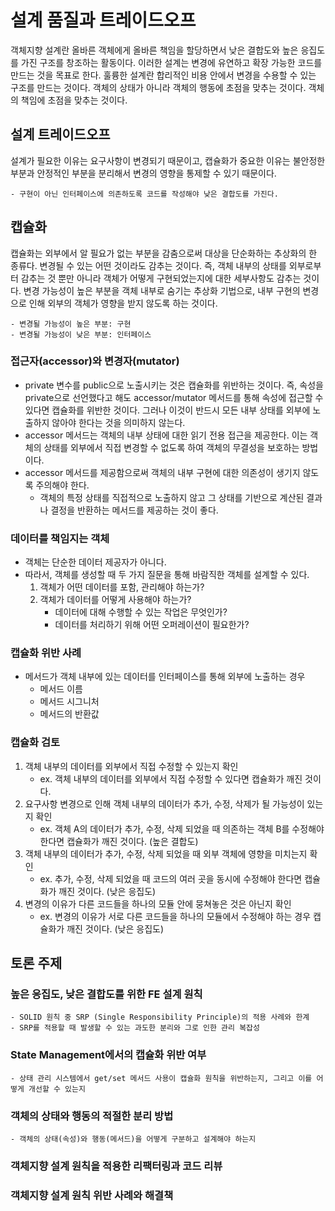 # 설계 품질과 트레이드오프

객체지향 설계란 올바른 객체에게 올바른 책임을 할당하면서 낮은 결합도와 높은 응집도를 가진 구조를 창조하는 활동이다. 이러한 설계는 변경에 유연하고 확장 가능한 코드를 만드는 것을 목표로 한다. 훌륭한 설계란 합리적인 비용 안에서 변경을 수용할 수 있는 구조를 만드는 것이다. 객체의 상태가 아니라 객체의 행동에 초점을 맞추는 것이다. 객체의 책임에 초점을 맞추는 것이다.

## 설계 트레이드오프

설계가 필요한 이유는 요구사항이 변경되기 때문이고, 캡슐화가 중요한 이유는 불안정한 부분과 안정적인 부분을 분리해서 변경의 영향을 통제할 수 있기 때문이다.

    - 구현이 아닌 인터페이스에 의존하도록 코드를 작성해야 낮은 결합도를 가진다.

## 캡슐화

캡슐화는 외부에서 알 필요가 없는 부분을 감춤으로써 대상을 단순화하는 추상화의 한 종류다. 변경될 수 있는 어떤 것이라도 감추는 것이다. 즉, 객체 내부의 상태를 외부로부터 감추는 것 뿐만 아니라 객체가 어떻게 구현되었는지에 대한 세부사항도 감추는 것이다. 변경 가능성이 높은 부분을 객체 내부로 숨기는 추상화 기법으로, 내부 구현의 변경으로 인해 외부의 객체가 영향을 받지 않도록 하는 것이다.

    - 변경될 가능성이 높은 부분: 구현
    - 변경될 가능성이 낮은 부분: 인터페이스

### 접근자(accessor)와 변경자(mutator)

- private 변수를 public으로 노출시키는 것은 캡슐화를 위반하는 것이다. 즉, 속성을 private으로 선언했다고 해도 accessor/mutator 메서드를 통해 속성에 접근할 수 있다면 캡슐화를 위반한 것이다. 그러나 이것이 반드시 모든 내부 상태를 외부에 노출하지 않아야 한다는 것을 의미하지 않는다.
- accessor 메서드는 객체의 내부 상태에 대한 읽기 전용 접근을 제공한다. 이는 객체의 상태를 외부에서 직접 변경할 수 없도록 하여 객체의 무결성을 보호하는 방법이다.
- accessor 메서드를 제공함으로써 객체의 내부 구현에 대한 의존성이 생기지 않도록 주의해야 한다.
  - 객체의 특정 상태를 직접적으로 노출하지 않고 그 상태를 기반으로 계산된 결과나 결정을 반환하는 메서드를 제공하는 것이 좋다.

### 데이터를 책임지는 객체

- 객체는 단순한 데이터 제공자가 아니다.
- 따라서, 객체를 생성할 때 두 가지 질문을 통해 바람직한 객체를 설계할 수 있다.
    1. 객체가 어떤 데이터를 포함, 관리해야 하는가?
    2. 객체가 데이터를 어떻게 사용해야 하는가?
        - 데이터에 대해 수행할 수 있는 작업은 무엇인가?
        - 데이터를 처리하기 위해 어떤 오퍼레이션이 필요한가?

### 캡슐화 위반 사례

- 메서드가 객체 내부에 있는 데이터를 인터페이스를 통해 외부에 노출하는 경우
  - 메서드 이름
  - 메서드 시그니처
  - 메서드의 반환값

### 캡슐화 검토

1. 객체 내부의 데이터를 외부에서 직접 수정할 수 있는지 확인
    - ex. 객체 내부의 데이터를 외부에서 직접 수정할 수 있다면 캡슐화가 깨진 것이다.
2. 요구사항 변경으로 인해 객체 내부의 데이터가 추가, 수정, 삭제가 될 가능성이 있는지 확인
    - ex. 객체 A의 데이터가 추가, 수정, 삭제 되었을 때 의존하는 객체 B를 수정해야 한다면 캡슐화가 깨진 것이다. (높은 결합도)
3. 객체 내부의 데이터가 추가, 수정, 삭제 되었을 때 외부 객체에 영향을 미치는지 확인
    - ex. 추가, 수정, 삭제 되었을 때 코드의 여러 곳을 동시에 수정해야 한다면 캡슐화가 깨진 것이다. (낮은 응집도)
4. 변경의 이유가 다른 코드들을 하나의 모듈 안에 뭉쳐놓은 것은 아닌지 확인
    - ex. 변경의 이유가 서로 다른 코드들을 하나의 모듈에서 수정해야 하는 경우 캡슐화가 깨진 것이다. (낮은 응집도)

## 토론 주제

### 높은 응집도, 낮은 결합도를 위한 FE 설계 원칙

    - SOLID 원칙 중 SRP (Single Responsibility Principle)의 적용 사례와 한계
    - SRP를 적용할 때 발생할 수 있는 과도한 분리와 그로 인한 관리 복잡성

### State Management에서의 캡슐화 위반 여부

    - 상태 관리 시스템에서 get/set 메서드 사용이 캡슐화 원칙을 위반하는지, 그리고 이를 어떻게 개선할 수 있는지

### 객체의 상태와 행동의 적절한 분리 방법

    - 객체의 상태(속성)와 행동(메서드)을 어떻게 구분하고 설계해야 하는지

### 객체지향 설계 원칙을 적용한 리팩터링과 코드 리뷰

### 객체지향 설계 원칙 위반 사례와 해결책
